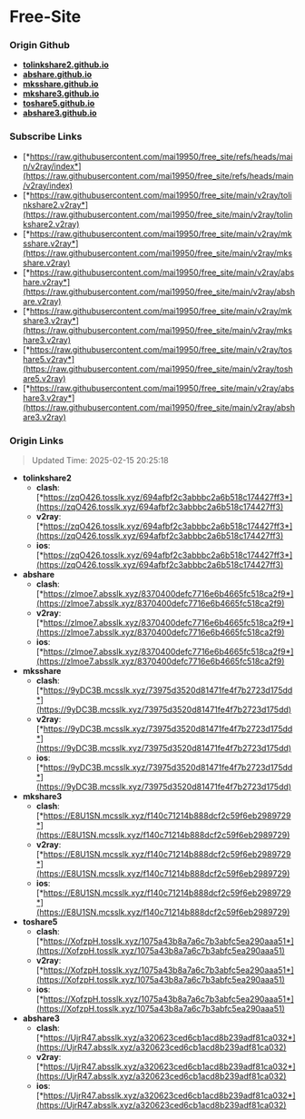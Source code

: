 # Free-Site

### Origin Github

- [**tolinkshare2.github.io**](https://github.com/tolinkshare2/tolinkshare2.github.io)
- [**abshare.github.io**](https://github.com/abshare/abshare.github.io)
- [**mksshare.github.io**](https://github.com/mksshare/mksshare.github.io)
- [**mkshare3.github.io**](https://github.com/mkshare3/mkshare3.github.io)
- [**toshare5.github.io**](https://github.com/toshare5/toshare5.github.io)
- [**abshare3.github.io**](https://github.com/abshare3/abshare3.github.io)

### Subscribe Links

- [*https://raw.githubusercontent.com/mai19950/free_site/refs/heads/main/v2ray/index*](https://raw.githubusercontent.com/mai19950/free_site/refs/heads/main/v2ray/index)
- [*https://raw.githubusercontent.com/mai19950/free_site/main/v2ray/tolinkshare2.v2ray*](https://raw.githubusercontent.com/mai19950/free_site/main/v2ray/tolinkshare2.v2ray)
- [*https://raw.githubusercontent.com/mai19950/free_site/main/v2ray/mksshare.v2ray*](https://raw.githubusercontent.com/mai19950/free_site/main/v2ray/mksshare.v2ray)
- [*https://raw.githubusercontent.com/mai19950/free_site/main/v2ray/abshare.v2ray*](https://raw.githubusercontent.com/mai19950/free_site/main/v2ray/abshare.v2ray)
- [*https://raw.githubusercontent.com/mai19950/free_site/main/v2ray/mkshare3.v2ray*](https://raw.githubusercontent.com/mai19950/free_site/main/v2ray/mkshare3.v2ray)
- [*https://raw.githubusercontent.com/mai19950/free_site/main/v2ray/toshare5.v2ray*](https://raw.githubusercontent.com/mai19950/free_site/main/v2ray/toshare5.v2ray)
- [*https://raw.githubusercontent.com/mai19950/free_site/main/v2ray/abshare3.v2ray*](https://raw.githubusercontent.com/mai19950/free_site/main/v2ray/abshare3.v2ray)

### Origin Links

> Updated Time: 2025-02-15 20:25:18

- **tolinkshare2**
  - **clash**: [*https://zqO426.tosslk.xyz/694afbf2c3abbbc2a6b518c174427ff3*](https://zqO426.tosslk.xyz/694afbf2c3abbbc2a6b518c174427ff3)
  - **v2ray**: [*https://zqO426.tosslk.xyz/694afbf2c3abbbc2a6b518c174427ff3*](https://zqO426.tosslk.xyz/694afbf2c3abbbc2a6b518c174427ff3)
  - **ios**: [*https://zqO426.tosslk.xyz/694afbf2c3abbbc2a6b518c174427ff3*](https://zqO426.tosslk.xyz/694afbf2c3abbbc2a6b518c174427ff3)
- **abshare**
  - **clash**: [*https://zlmoe7.absslk.xyz/8370400defc7716e6b4665fc518ca2f9*](https://zlmoe7.absslk.xyz/8370400defc7716e6b4665fc518ca2f9)
  - **v2ray**: [*https://zlmoe7.absslk.xyz/8370400defc7716e6b4665fc518ca2f9*](https://zlmoe7.absslk.xyz/8370400defc7716e6b4665fc518ca2f9)
  - **ios**: [*https://zlmoe7.absslk.xyz/8370400defc7716e6b4665fc518ca2f9*](https://zlmoe7.absslk.xyz/8370400defc7716e6b4665fc518ca2f9)
- **mksshare**
  - **clash**: [*https://9yDC3B.mcsslk.xyz/73975d3520d81471fe4f7b2723d175dd*](https://9yDC3B.mcsslk.xyz/73975d3520d81471fe4f7b2723d175dd)
  - **v2ray**: [*https://9yDC3B.mcsslk.xyz/73975d3520d81471fe4f7b2723d175dd*](https://9yDC3B.mcsslk.xyz/73975d3520d81471fe4f7b2723d175dd)
  - **ios**: [*https://9yDC3B.mcsslk.xyz/73975d3520d81471fe4f7b2723d175dd*](https://9yDC3B.mcsslk.xyz/73975d3520d81471fe4f7b2723d175dd)
- **mkshare3**
  - **clash**: [*https://E8U1SN.mcsslk.xyz/f140c71214b888dcf2c59f6eb2989729*](https://E8U1SN.mcsslk.xyz/f140c71214b888dcf2c59f6eb2989729)
  - **v2ray**: [*https://E8U1SN.mcsslk.xyz/f140c71214b888dcf2c59f6eb2989729*](https://E8U1SN.mcsslk.xyz/f140c71214b888dcf2c59f6eb2989729)
  - **ios**: [*https://E8U1SN.mcsslk.xyz/f140c71214b888dcf2c59f6eb2989729*](https://E8U1SN.mcsslk.xyz/f140c71214b888dcf2c59f6eb2989729)
- **toshare5**
  - **clash**: [*https://XofzpH.tosslk.xyz/1075a43b8a7a6c7b3abfc5ea290aaa51*](https://XofzpH.tosslk.xyz/1075a43b8a7a6c7b3abfc5ea290aaa51)
  - **v2ray**: [*https://XofzpH.tosslk.xyz/1075a43b8a7a6c7b3abfc5ea290aaa51*](https://XofzpH.tosslk.xyz/1075a43b8a7a6c7b3abfc5ea290aaa51)
  - **ios**: [*https://XofzpH.tosslk.xyz/1075a43b8a7a6c7b3abfc5ea290aaa51*](https://XofzpH.tosslk.xyz/1075a43b8a7a6c7b3abfc5ea290aaa51)
- **abshare3**
  - **clash**: [*https://UjrR47.absslk.xyz/a320623ced6cb1acd8b239adf81ca032*](https://UjrR47.absslk.xyz/a320623ced6cb1acd8b239adf81ca032)
  - **v2ray**: [*https://UjrR47.absslk.xyz/a320623ced6cb1acd8b239adf81ca032*](https://UjrR47.absslk.xyz/a320623ced6cb1acd8b239adf81ca032)
  - **ios**: [*https://UjrR47.absslk.xyz/a320623ced6cb1acd8b239adf81ca032*](https://UjrR47.absslk.xyz/a320623ced6cb1acd8b239adf81ca032)
